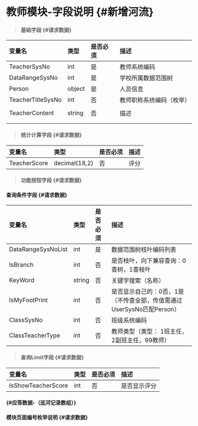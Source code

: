 # 教师模块-字段说明 {#新增河流}

> #### 基础字段 {#请求数据}

| 变量名 | 类型 | 是否必须 | 描述 |
| :--- | :--- | :--- | :--- |
| TeacherSysNo | int | 是 | 教师系统编码 |
| DataRangeSysNo | int | 是 | 学校所属数据范围树 |
| Person | object | 是 | 人员信息 |
| TeacherTitleSysNo | int | 否 | 教师职称系统编码（枚举） |
|  |  |  |  |
| TeacherContent | string | 否 | 描述 |
|  |  |  |  |
|  |  |  |  |

> #### 统计计算字段 {#请求数据}

| 变量名 | 类型 | 是否必须 | 描述 |
| :--- | :--- | :--- | :--- |
| TeacherScore | decimal\(18,2\) | 否 | 评分 |

> #### 功能按钮字段 {#请求数据}

#### 查询条件字段 {#请求数据}

| 变量名 | 类型 | 是否必须 | 描述 |
| :--- | :--- | :--- | :--- |
| DataRangeSysNoList | int | 是 | 数据范围树枝叶编码列表 |
| IsBranch | int | 否 | 是否枝叶，向下兼容查询：0查树，1查枝叶 |
| KeyWord | string | 否 | 关键字搜索（名称） |
| IsMyFootPrint | int | 否 | 是否显示自己的：0否，1是（不传查全部，传值需通过UserSysNo匹配Person） |
| ClassSysNo| int | 否 | 班级系统编码 |
| ClassTeacherType| int | 否 | 教师类型（类型： 1班主任，2副班主任，99教师） |



> #### 查询Limit字段 {#请求数据}

| 变量名 | 类型 | 是否必须 | 描述 |
| :--- | :--- | :--- | :--- |
| IsShowTeacherScore | int | 否 | 是否显示评分 |

####  {#应答数据-（巡河记录数组）}

#### 模块页面编号枚举说明 {#请求数据}




